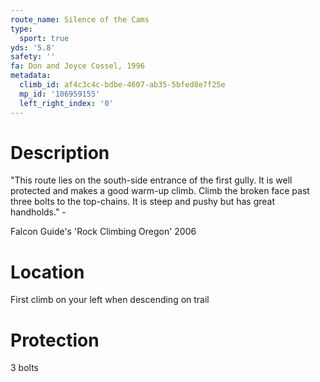 ```yaml
---
route_name: Silence of the Cams
type:
  sport: true
yds: '5.8'
safety: ''
fa: Don and Joyce Cossel, 1996
metadata:
  climb_id: af4c3c4c-bdbe-4607-ab35-5bfed8e7f25e
  mp_id: '106959155'
  left_right_index: '0'
---
```

# Description
"This route lies on the south-side entrance of the first gully. It is well protected and makes a good warm-up climb. Climb the broken face past three bolts to the top-chains. It is steep and pushy but has great handholds." -

Falcon Guide's 'Rock Climbing Oregon' 2006

# Location
First climb on your left when descending on trail

# Protection
3 bolts

